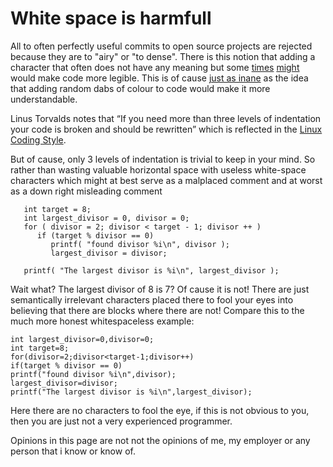 # White space is harmfull

All to often perfectly useful commits to open source projects are rejected because they are to "airy" or "to dense". There is this notion that adding a character that often does not have any meaning but some [times](https://uvesway.wordpress.com/2013/03/11/some-whitespace-pitfalls-in-bash-programming/) [might](https://stackoverflow.com/questions/12293205/c-is-a-white-space-independent-language-exception-to-the-rule) would make code more legible. This is of cause [just as inane](http://www.linusakesson.net/programming/syntaxhighlighting/) as the idea that adding random dabs of colour to code would make it more understandable. 

Linus Torvalds notes that “If you need more than three levels of indentation your code is broken and should be rewritten” which is reflected in the [Linux Coding Style](https://www.kernel.org/doc/Documentation/process/coding-style.rst).

But of cause, only 3 levels of indentation is trivial to keep in your mind. So rather than wasting valuable horizontal space with useless white-space characters which might at best serve as a malplaced comment and at worst as a down right misleading comment
```
   int target = 8;
   int largest_divisor = 0, divisor = 0;
   for ( divisor = 2; divisor < target - 1; divisor ++ )
      if (target % divisor == 0)
         printf( "found divisor %i\n", divisor );
         largest_divisor = divisor;

   printf( "The largest divisor is %i\n", largest_divisor );
```
Wait what? The largest divisor of 8 is 7? Of cause it is not! There are just semantically irrelevant characters placed there to fool your eyes into believing that there are blocks where there are not!
Compare this to the much more honest whitespaceless example:
```
int largest_divisor=0,divisor=0;
int target=8;
for(divisor=2;divisor<target-1;divisor++)
if(target % divisor == 0)
printf("found divisor %i\n",divisor);
largest_divisor=divisor;
printf("The largest divisor is %i\n",largest_divisor);
```
Here there are no characters to fool the eye, if this is not obvious to you, then you are just not a very experienced programmer.

Opinions in this page are not not the opinions of me, my employer or any person that i know or know of.
